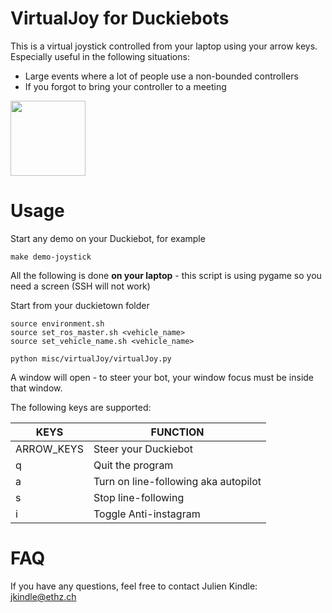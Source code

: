# VirtualJoy for Duckiebots

This is a virtual joystick controlled from your laptop using your arrow keys. Especially useful in the following situations:

- Large events where a lot of people use a non-bounded controllers
- If you forgot to bring your controller to a meeting


<img src="https://github.com/duckietown/Software/blob/jukindle-devel-virtualjoy/misc/virtualJoy/images/d-pad.png" width="120" height="120"/>

# Usage

Start any demo on your Duckiebot, for example

    make demo-joystick
        
All the following is done **on your laptop** - this script is using pygame so you need a screen (SSH will not work)

Start from your duckietown folder
    
    source environment.sh
    source set_ros_master.sh <vehicle_name>
    source set_vehicle_name.sh <vehicle_name>
    
    python misc/virtualJoy/virtualJoy.py
    
A window will open - to steer your bot, your window focus must be inside that window. 


The following keys are supported:

| KEYS       | FUNCTION                             |
|------------|--------------------------------------|
| ARROW_KEYS | Steer your Duckiebot                 |
| q          | Quit the program                     |
| a          | Turn on line-following aka autopilot |
| s          | Stop line-following                  |
| i          | Toggle Anti-instagram                |

# FAQ
If you have any questions, feel free to contact Julien Kindle: jkindle@ethz.ch
